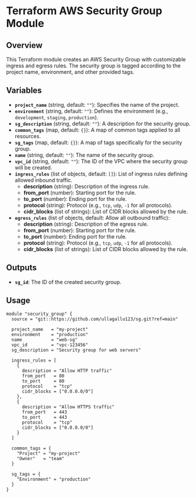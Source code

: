 # Terraform AWS Security Group Module

## Overview

This Terraform module creates an AWS Security Group with customizable ingress and egress rules. The security group is tagged according to the project name, environment, and other provided tags.

## Variables

- **`project_name`** (string, default: `""`): Specifies the name of the project.
- **`environment`** (string, default: `""`): Defines the environment (e.g., `development`, `staging`, `production`).
- **`sg_description`** (string, default: `""`): A description for the security group.
- **`common_tags`** (map, default: `{}`): A map of common tags applied to all resources.
- **`sg_tags`** (map, default: `{}`): A map of tags specifically for the security group.
- **`name`** (string, default: `""`): The name of the security group.
- **`vpc_id`** (string, default: `""`): The ID of the VPC where the security group will be created.
- **`ingress_rules`** (list of objects, default: `[]`): List of ingress rules defining allowed inbound traffic.
  - **description** (string): Description of the ingress rule.
  - **from_port** (number): Starting port for the rule.
  - **to_port** (number): Ending port for the rule.
  - **protocol** (string): Protocol (e.g., `tcp`, `udp`, `-1` for all protocols).
  - **cidr_blocks** (list of strings): List of CIDR blocks allowed by the rule.
- **`egress_rules`** (list of objects, default: Allow all outbound traffic):
  - **description** (string): Description of the egress rule.
  - **from_port** (number): Starting port for the rule.
  - **to_port** (number): Ending port for the rule.
  - **protocol** (string): Protocol (e.g., `tcp`, `udp`, `-1` for all protocols).
  - **cidr_blocks** (list of strings): List of CIDR blocks allowed by the rule.

## Outputs

- **`sg_id`**: The ID of the created security group.

## Usage

```hcl
module "security_group" {
  source = "git::https://github.com/ullagallu123/sg.git?ref=main"

  project_name   = "my-project"
  environment    = "production"
  name           = "web-sg"
  vpc_id         = "vpc-123456"
  sg_description = "Security group for web servers"

  ingress_rules = [
    {
      description = "Allow HTTP traffic"
      from_port   = 80
      to_port     = 80
      protocol    = "tcp"
      cidr_blocks = ["0.0.0.0/0"]
    },
    {
      description = "Allow HTTPS traffic"
      from_port   = 443
      to_port     = 443
      protocol    = "tcp"
      cidr_blocks = ["0.0.0.0/0"]
    }
  ]

  common_tags = {
    "Project" = "my-project"
    "Owner"   = "team"
  }

  sg_tags = {
    "Environment" = "production"
  }
}
